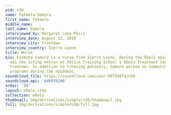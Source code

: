 ```yaml
---
pid: n30
name: Fatmata Samura
first_name: Fatmata
middle_name: 
last_name: Samura
interviewed_by: Margaret Loma Phiri
interview_date: August 12, 2019
interview_city: Freetown
interview_country: Sierra Leone
title: Nurse
bio: Fatmata Samura is a nurse from Sierra Leone. During the Ebola epidemic, Samura
  was the acting matron at Police Training School 1 Ebola Treatment Center in Hastings,
  Freetown. In addition to treating patients, Samura worked on community administrative
  programs during the epidemic.
soundcloud_file: https://soundcloud.com/user-99724974/n30
soundcloud_api: '846976246'
order: '29'
layout: ebola_item
collection: ebola
thumbnail: img/derivatives/simple/n30/thumbnail.jpg
full: img/derivatives/simple/n30/full.jpg
---
```

